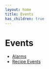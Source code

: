 ```yaml
---
layout: home
title: Events
has_children: true
---
```


# Events

- [Alarms](alarms/)
- [Recipe Events](recipe-events/)